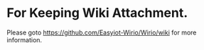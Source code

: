 # For Keeping Wiki Attachment.

Please goto https://github.com/Easyiot-Wirio/Wirio/wiki for more information.
